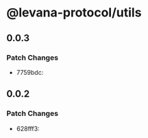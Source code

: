 # @levana-protocol/utils

## 0.0.3

### Patch Changes

- 7759bdc:

## 0.0.2

### Patch Changes

- 628fff3:

